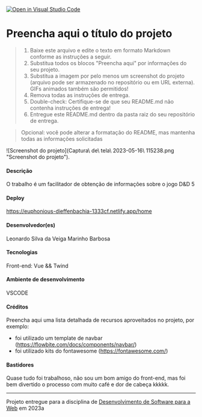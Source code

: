 [![Open in Visual Studio Code](https://classroom.github.com/assets/open-in-vscode-718a45dd9cf7e7f842a935f5ebbe5719a5e09af4491e668f4dbf3b35d5cca122.svg)](https://classroom.github.com/online_ide?assignment_repo_id=11048770&assignment_repo_type=AssignmentRepo)


# Preencha aqui o título do projeto

> 1. Baixe este arquivo e edite o texto em formato Markdown conforme as instruções a seguir.
> 2. Substitua todos os blocos "Preencha aqui" por informações do seu projeto. 
> 3. Substitua a imagem por pelo menos um screenshot do projeto (arquivo pode ser armazenado no repositório ou em URL externa). GIFs animados também são permitidos!
> 4. Remova todas as instruções de entrega.
> 5. Double-check: Certifique-se de que seu README.md não contenha instruções de entrega!
> 6. Entregue este README.md dentro da pasta raiz do seu repositório de entrega. 

> Opcional: você pode alterar a formatação do README, mas mantenha todas as informações solicitadas

![Screenshot do projeto](Captura\ de\ tela\ 2023-05-16\ 115238.png "Screenshot do projeto").


#### Descrição

O trabalho é um facilitador de obtenção de informações sobre o jogo D&D 5

#### Deploy

https://euphonious-dieffenbachia-1333cf.netlify.app/home


#### Desenvolvedor(es)
Leonardo Silva da Veiga Marinho Barbosa


#### Tecnologias

Front-end: Vue && Twind

#### Ambiente de desenvolvimento

VSCODE

#### Créditos

Preencha aqui uma lista detalhada de recursos aproveitados no projeto, por exemplo:
- foi utilizado um template de navbar (https://flowbite.com/docs/components/navbar/)
- foi utilizado kits do fontawesome (https://fontawesome.com/)


#### Bastidores


Quase tudo foi trabalhoso, não sou um bom amigo do front-end, mas foi bem divertido o processo com muito café e dor de cabeça kkkkk.



---
Projeto entregue para a disciplina de [Desenvolvimento de Software para a Web](http://github.com/andreainfufsm/elc1090-2023a) em 2023a
